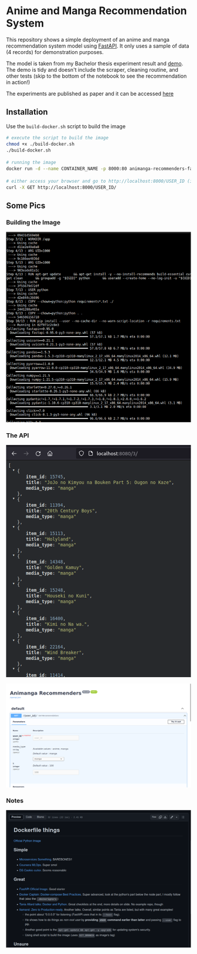 # Anime and Manga Recommendation System

This repository shows a simple deployment of an anime and manga recommendation system model using [FastAPI](https://fastapi.tiangolo.com/). It only uses a sample of data (4 records) for demonstration purposes.

The model is taken from my Bachelor thesis experiment result and [demo](./Demo_CDRS.ipynb). The demo is tidy and doesn't include the scraper, cleaning routine, and other tests (skip to the bottom of the notebook to see the recommendation in action!)

The experiments are published as paper and it can be accessed [here](https://ieeexplore.ieee.org/abstract/document/9946560)

## Installation

Use the `build-docker.sh` script to build the image

```bash
# execute the script to build the image
chmod +x ./build-docker.sh
./build-docker.sh

# running the image
docker run -d --name CONTAINER_NAME -p 8000:80 animanga-recommenders-fastapi:latest

# either access your browser and go to http://localhost:8000/USER_ID (integer between 0-3) or... (don't forget that last "/" ...)
curl -X GET http://localhost:8000/USER_ID/
```

## Some Pics

### Building the Image

![It's running smoothly!](./images/1-building-docker-image.png)

### The API

![It's outputting the same thing as with the Demo CDRS](./images/2-api-result.png)

![Neat docs from FastAPI](./images/3-api-docs.png)

### Notes

![I took some notes regarding Docker](./images/4-docker-notes.png)

